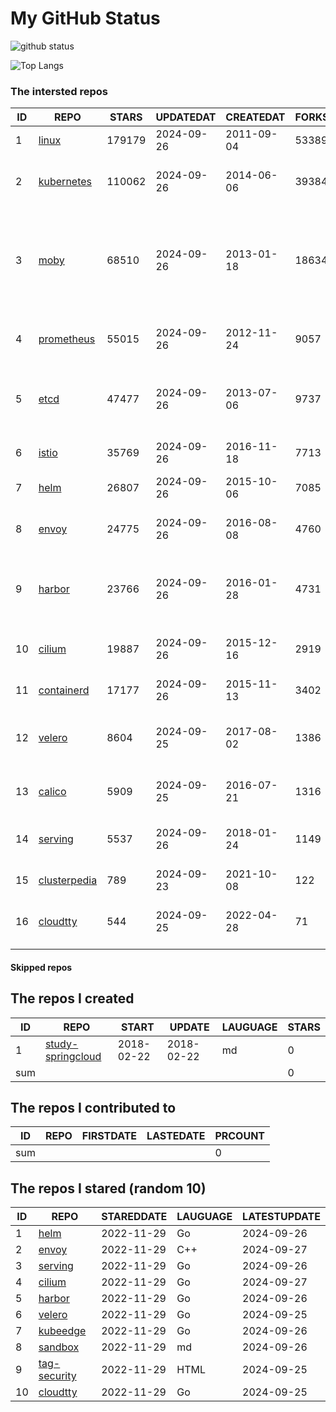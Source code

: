 # My GitHub Status

<img src="https://github-readme-stats-1.yihong0618.vercel.app/api?username=daoqingniu&show_icons=true&&&hide_title=true&count_private=true" alt="github status" />

![Top Langs](https://github-readme-stats-1.yihong0618.vercel.app/api/top-langs/?username=daoqingniu&layout=compact)

<!--START_SECTION:github_repos-->
### The intersted repos
| ID |                              REPO                               | STARS  | UPDATEDAT  | CREATEDAT  | FORKSCOUNT |                                                DESCRIPTIONS                                                |
|----|-----------------------------------------------------------------|--------|------------|------------|------------|------------------------------------------------------------------------------------------------------------|
|  1 | [linux](https://github.com/torvalds/linux)                      | 179179 | 2024-09-26 | 2011-09-04 |      53389 | Linux kernel source tree                                                                                   |
|  2 | [kubernetes](https://github.com/kubernetes/kubernetes)          | 110062 | 2024-09-26 | 2014-06-06 |      39384 | Production-Grade Container Scheduling and Management                                                       |
|  3 | [moby](https://github.com/moby/moby)                            |  68510 | 2024-09-26 | 2013-01-18 |      18634 | The Moby Project - a collaborative project for the container ecosystem to assemble container-based systems |
|  4 | [prometheus](https://github.com/prometheus/prometheus)          |  55015 | 2024-09-26 | 2012-11-24 |       9057 | The Prometheus monitoring system and time series database.                                                 |
|  5 | [etcd](https://github.com/etcd-io/etcd)                         |  47477 | 2024-09-26 | 2013-07-06 |       9737 | Distributed reliable key-value store for the most critical data of a distributed system                    |
|  6 | [istio](https://github.com/istio/istio)                         |  35769 | 2024-09-26 | 2016-11-18 |       7713 | Connect, secure, control, and observe services.                                                            |
|  7 | [helm](https://github.com/helm/helm)                            |  26807 | 2024-09-26 | 2015-10-06 |       7085 | The Kubernetes Package Manager                                                                             |
|  8 | [envoy](https://github.com/envoyproxy/envoy)                    |  24775 | 2024-09-26 | 2016-08-08 |       4760 | Cloud-native high-performance edge/middle/service proxy                                                    |
|  9 | [harbor](https://github.com/goharbor/harbor)                    |  23766 | 2024-09-26 | 2016-01-28 |       4731 | An open source trusted cloud native registry project that stores, signs, and scans content.                |
| 10 | [cilium](https://github.com/cilium/cilium)                      |  19887 | 2024-09-26 | 2015-12-16 |       2919 | eBPF-based Networking, Security, and Observability                                                         |
| 11 | [containerd](https://github.com/containerd/containerd)          |  17177 | 2024-09-26 | 2015-11-13 |       3402 | An open and reliable container runtime                                                                     |
| 12 | [velero](https://github.com/vmware-tanzu/velero)                |   8604 | 2024-09-25 | 2017-08-02 |       1386 | Backup and migrate Kubernetes applications and their persistent volumes                                    |
| 13 | [calico](https://github.com/projectcalico/calico)               |   5909 | 2024-09-25 | 2016-07-21 |       1316 | Cloud native networking and network security                                                               |
| 14 | [serving](https://github.com/knative/serving)                   |   5537 | 2024-09-26 | 2018-01-24 |       1149 | Kubernetes-based, scale-to-zero, request-driven compute                                                    |
| 15 | [clusterpedia](https://github.com/clusterpedia-io/clusterpedia) |    789 | 2024-09-23 | 2021-10-08 |        122 | The Encyclopedia of Kubernetes clusters                                                                    |
| 16 | [cloudtty](https://github.com/cloudtty/cloudtty)                |    544 | 2024-09-25 | 2022-04-28 |         71 | A Friendly Kubernetes CloudShell (Web Terminal) !                                                          |



#### Skipped repos
<!--END_SECTION:github_repos-->

<!--START_SECTION:my_github-->
## The repos I created
| ID  |                                 REPO                                 |   START    |   UPDATE   | LAUGUAGE | STARS |
|-----|----------------------------------------------------------------------|------------|------------|----------|-------|
|   1 | [study-springcloud](https://github.com/daoqingniu/study-springcloud) | 2018-02-22 | 2018-02-22 | md       |     0 |
| sum |                                                                      |            |            |          |     0 |

## The repos I contributed to
| ID  | REPO | FIRSTDATE | LASTEDATE | PRCOUNT |
|-----|------|-----------|-----------|---------|
| sum |      |           |           |       0 |

## The repos I stared (random 10)
| ID |                         REPO                         | STAREDDATE | LAUGUAGE | LATESTUPDATE |
|----|------------------------------------------------------|------------|----------|--------------|
|  1 | [helm](https://github.com/helm/helm)                 | 2022-11-29 | Go       | 2024-09-26   |
|  2 | [envoy](https://github.com/envoyproxy/envoy)         | 2022-11-29 | C++      | 2024-09-27   |
|  3 | [serving](https://github.com/knative/serving)        | 2022-11-29 | Go       | 2024-09-26   |
|  4 | [cilium](https://github.com/cilium/cilium)           | 2022-11-29 | Go       | 2024-09-27   |
|  5 | [harbor](https://github.com/goharbor/harbor)         | 2022-11-29 | Go       | 2024-09-26   |
|  6 | [velero](https://github.com/vmware-tanzu/velero)     | 2022-11-29 | Go       | 2024-09-25   |
|  7 | [kubeedge](https://github.com/kubeedge/kubeedge)     | 2022-11-29 | Go       | 2024-09-26   |
|  8 | [sandbox](https://github.com/cncf/sandbox)           | 2022-11-29 | md       | 2024-09-26   |
|  9 | [tag-security](https://github.com/cncf/tag-security) | 2022-11-29 | HTML     | 2024-09-25   |
| 10 | [cloudtty](https://github.com/cloudtty/cloudtty)     | 2022-11-29 | Go       | 2024-09-25   |

<!--END_SECTION:my_github-->
